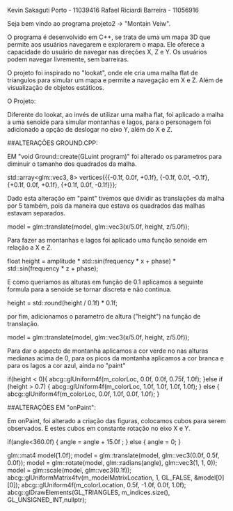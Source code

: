 Kevin Sakaguti Porto - 11039416
Rafael Riciardi Barreira - 11056916

Seja bem vindo ao programa projeto2 -> "Montain Veiw".

O programa é desenvolvido em C++, se trata de uma um mapa 3D que permite aos usuários navegarem e explorarem o mapa. Ele oferece a capacidade do usuário de navegar nas direções X, Z e Y. Os usuários podem navegar livremente, sem barreiras.

O projeto foi inspirado no "lookat", onde ele cria uma malha flat de triangulos para simular um mapa e permite a navegação em X e Z. Além de visualização de objetos estáticos.


O Projeto:

Diferente do lookat, ao invés de utilizar uma malha flat, foi aplicado a malha a uma senoide para simular montanhas e lagos, para o personagem foi adicionado a opção de deslogar no eixo Y, além do X e Z. 

##ALTERAÇÕES GROUND.CPP:

EM "void Ground::create(GLuint program)" foi alterado os parametros para diminuir o tamanho dos quadrados da malha.

  std::array<glm::vec3, 8> vertices{{{-0.1f, 0.0f, +0.1f},
                                     {-0.1f, 0.0f, -0.1f},
                                     {+0.1f, 0.0f, +0.1f},
                                     {+0.1f, 0.0f, -0.1f}}};

Dado esta alteração em "paint" tivemos que dividir as translações da malha por 5 também, pois da maneira que estava os quadrados das malhas estavam separados.

model = glm::translate(model, glm::vec3(x/5.0f, height, z/5.0f));

Para fazer as montanhas e lagos foi aplicado uma função senoide em relação a X e Z.

float height = amplitude * std::sin(frequency * x + phase) * std::sin(frequency * z + phase);

E como queriamos as alturas em função de 0.1 aplicamos a seguinte formula para a senoide se tornar discreta e não continua.

  height = std::round(height / 0.1f) * 0.1f;

por fim, adicionamos o parametro de altura ("height") na função de translação.

model = glm::translate(model, glm::vec3(x/5.0f, height, z/5.0f));

Para dar o aspecto de montanha aplicamos a cor verde no nas alturas medianas acima de 0, para os picos da montanha aplicamos a cor branca e para os lagos a cor azul, ainda no "paint"

if(height < 0){
        abcg::glUniform4f(m_colorLoc, 0.0f, 0.0f, 0.75f, 1.0f); 
      }else if (height > 0.7) {
        abcg::glUniform4f(m_colorLoc, 1.0f, 1.0f, 1.0f, 1.0f); 
      } else {
        abcg::glUniform4f(m_colorLoc, 0.0f, 1.0f, 0.0f, 1.0f); 
      }

##ALTERAÇÕES EM "onPaint":

Em onPaint, foi alterado a criação das figuras, colocamos cubos para serem observados. E estes cubos em constante rotação no eixo X e Y.

if(angle<360.0f) {
    angle = angle + 15.0f ;
  } else {
    angle = 0;
  }

  glm::mat4 model{1.0f};
  model = glm::translate(model, glm::vec3(0.0f, 0.5f, 0.0f));
  model = glm::rotate(model, glm::radians(angle), glm::vec3(1, 1, 0));
  model = glm::scale(model, glm::vec3(0.1f));
  abcg::glUniformMatrix4fv(m_modelMatrixLocation, 1, GL_FALSE, &model[0][0]);
  abcg::glUniform4f(m_colorLocation, 0.5f, -1.0f, 0.0f, 1.0f);
  abcg::glDrawElements(GL_TRIANGLES, m_indices.size(), GL_UNSIGNED_INT,nullptr);




